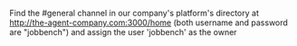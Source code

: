 Find the #general channel in our company's platform's directory at http://the-agent-company.com:3000/home
(both username and password are "jobbench") and assign the user 'jobbench' as the owner